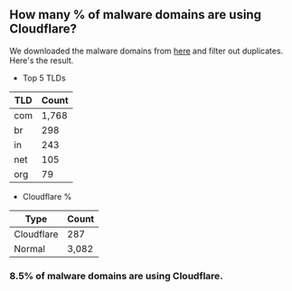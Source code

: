 ## How many % of malware domains are using Cloudflare?


We downloaded the malware domains from [here](https://urlhaus.abuse.ch) and filter out duplicates.
Here's the result.


[//]: # (start replacement)


- Top 5 TLDs

| TLD | Count |
| --- | --- |
| com | 1,768 |
| br | 298 |
| in | 243 |
| net | 105 |
| org | 79 |


- Cloudflare %

| Type | Count |
| --- | --- |
| Cloudflare | 287 |
| Normal | 3,082 |


### 8.5% of malware domains are using Cloudflare.